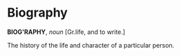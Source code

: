 # Biography

**BIOG'RAPHY**, _noun_ \[Gr.life, and to write.\]

The history of the life and character of a particular person.